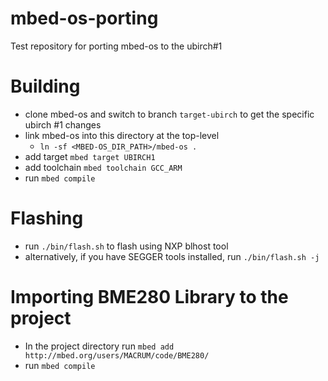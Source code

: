 # mbed-os-porting
Test repository for porting mbed-os to the ubirch#1

# Building

- clone mbed-os and switch to branch `target-ubirch` to get the specific ubirch #1 changes
- link mbed-os into this directory at the top-level
	- `ln -sf <MBED-OS_DIR_PATH>/mbed-os .`
- add target `mbed target UBIRCH1`
- add toolchain `mbed toolchain GCC_ARM`
- run `mbed compile`

# Flashing

- run `./bin/flash.sh` to flash using NXP blhost tool
- alternatively, if you have SEGGER tools installed, run `./bin/flash.sh -j`

# Importing BME280 Library to the project
- In the project directory run
      `mbed add http://mbed.org/users/MACRUM/code/BME280/`
- run `mbed compile` 